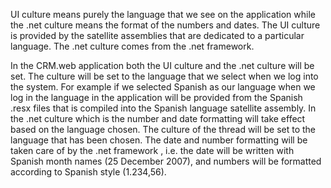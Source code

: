 <properties date="2016-06-24"
SortOrder="10"
/>

UI culture means purely the language that we see on the application while the .net culture means the format of the numbers and dates. The UI culture is provided by the satellite assemblies that are dedicated to a particular language. The .net culture comes from the .net framework.

In the CRM.web application both the UI culture and the .net culture will be set. The culture will be set to the language that we select when we log into the system. For example if we selected Spanish as our language when we log in the language in the application will be provided from the Spanish .resx files that is compiled into the Spanish language satellite assembly. In the .net culture which is the number and date formatting will take effect based on the language chosen. The culture of the thread will be set to the language that has been chosen. The date and number formatting will be taken care of by the .net framework , i.e. the date will be written with Spanish month names (25 December 2007), and numbers will be formatted according to Spanish style (1.234,56).
